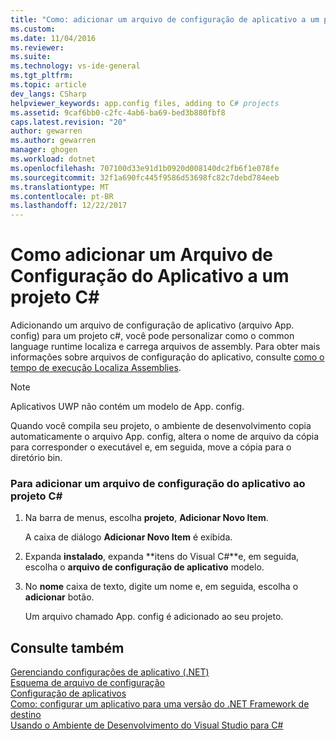 ```yaml
---
title: "Como: adicionar um arquivo de configuração de aplicativo a um projeto c# | Microsoft Docs"
ms.custom: 
ms.date: 11/04/2016
ms.reviewer: 
ms.suite: 
ms.technology: vs-ide-general
ms.tgt_pltfrm: 
ms.topic: article
dev_langs: CSharp
helpviewer_keywords: app.config files, adding to C# projects
ms.assetid: 9caf6bb0-c2fc-4ab6-ba69-bed3b880fbf8
caps.latest.revision: "20"
author: gewarren
ms.author: gewarren
manager: ghogen
ms.workload: dotnet
ms.openlocfilehash: 707100d33e91d1b0920d008140dc2fb6f1e078fe
ms.sourcegitcommit: 32f1a690fc445f9586d53698fc82c7debd784eeb
ms.translationtype: MT
ms.contentlocale: pt-BR
ms.lasthandoff: 12/22/2017
---
```

# <a name="how-to-add-an-application-configuration-file-to-a-c-project"></a>Como adicionar um Arquivo de Configuração do Aplicativo a um projeto C#
Adicionando um arquivo de configuração de aplicativo (arquivo App. config) para um projeto c#, você pode personalizar como o common language runtime localiza e carrega arquivos de assembly. Para obter mais informações sobre arquivos de configuração do aplicativo, consulte [como o tempo de execução Localiza Assemblies](/dotnet/framework/deployment/how-the-runtime-locates-assemblies).  
  
> [!NOTE]
>  Aplicativos UWP não contém um modelo de App. config.
  
 Quando você compila seu projeto, o ambiente de desenvolvimento copia automaticamente o arquivo App. config, altera o nome de arquivo da cópia para corresponder o executável e, em seguida, move a cópia para o diretório bin.  
  
### <a name="to-add-an-application-configuration-file-to-your-c-project"></a>Para adicionar um arquivo de configuração do aplicativo ao projeto C#  
  
1.  Na barra de menus, escolha **projeto**, **Adicionar Novo Item**.  
  
     A caixa de diálogo **Adicionar Novo Item** é exibida.  
  
2.  Expanda **instalado**, expanda **itens do Visual C#**e, em seguida, escolha o **arquivo de configuração de aplicativo** modelo.  
  
3.  No **nome** caixa de texto, digite um nome e, em seguida, escolha o **adicionar** botão.  
  
     Um arquivo chamado App. config é adicionado ao seu projeto.  
  
## <a name="see-also"></a>Consulte também  
 [Gerenciando configurações de aplicativo (.NET)](../ide/managing-application-settings-dotnet.md)   
 [Esquema de arquivo de configuração](/dotnet/framework/configure-apps/file-schema/index)   
 [Configuração de aplicativos](/dotnet/framework/configure-apps/index)   
 [Como: configurar um aplicativo para uma versão do .NET Framework de destino](http://msdn.microsoft.com/en-us/5247b307-89ca-417b-8dd0-e8f9bd2f4717)   
 [Usando o Ambiente de Desenvolvimento do Visual Studio para C#](../csharp-ide/using-the-visual-studio-development-environment-for-csharp.md)
